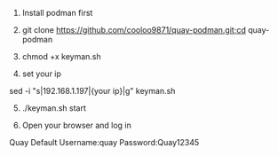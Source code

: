 1. Install podman first

2. git clone https://github.com/cooloo9871/quay-podman.git;cd quay-podman

3. chmod +x keyman.sh

4. set your ip 

sed -i "s|192.168.1.197|{your ip}|g" keyman.sh

5. ./keyman.sh start

6. Open your browser and log in

Quay Default 
Username:quay
Password:Quay12345
